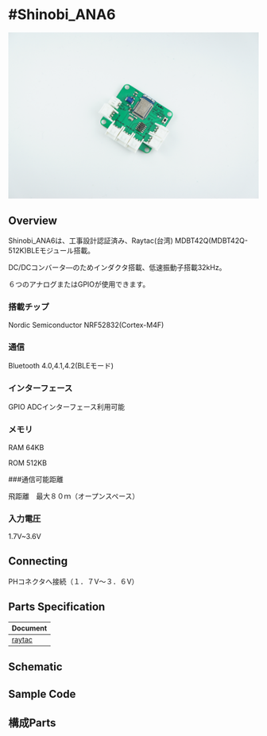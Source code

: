 # #Shinobi_ANA6

![](/img/Shinobi/Shinobi_ANA6_OLD.JPG)
<!--COLORME-->

## Overview

Shinobi_ANA6は、工事設計認証済み、Raytac(台湾) MDBT42Q(MDBT42Q-512K)BLEモジュール搭載。

DC/DCコンバータ―のためインダクタ搭載、低速振動子搭載32kHz。

６つのアナログまたはGPIOが使用できます。

### 搭載チップ

Nordic Semiconductor NRF52832(Cortex-M4F)

### 通信

Bluetooth 4.0,4.1,4.2(BLEモード)

### インターフェース

GPIO ADCインターフェース利用可能

### メモリ

RAM 64KB

ROM 512KB

###通信可能距離

飛距離　最大８０ｍ（オープンスペース）

### 入力電圧

1.7V~3.6V

## Connecting

PHコネクタへ接続（１．７V～３．６V）

## Parts Specification
| Document |
|:--|
| [raytac](http://www.raytac.com/products.php?subid=55) |

## Schematic

## Sample Code

## 構成Parts
